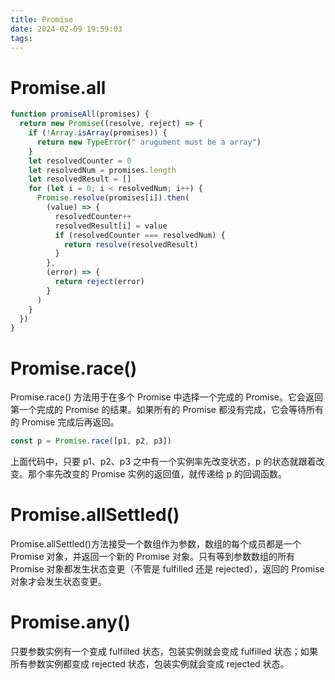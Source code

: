 ```yaml
---
title: Promise
date: 2024-02-09 19:59:03
tags:
---
```


# Promise.all

```js
function promiseAll(promises) {
  return new Promise((resolve, reject) => {
    if (!Array.isArray(promises)) {
      return new TypeError(" arugument must be a array")
    }
    let resolvedCounter = 0
    let resolvedNum = promises.length
    let resolvedResult = []
    for (let i = 0; i < resolvedNum; i++) {
      Promise.resolve(promises[i]).then(
        (value) => {
          resolvedCounter++
          resolvedResult[i] = value
          if (resolvedCounter === resolvedNum) {
            return resolve(resolvedResult)
          }
        },
        (error) => {
          return reject(error)
        }
      )
    }
  })
}
```

# Promise.race()

Promise.race() 方法用于在多个 Promise 中选择一个完成的 Promise。它会返回第一个完成的 Promise 的结果。如果所有的 Promise 都没有完成，它会等待所有的 Promise 完成后再返回。

```js
const p = Promise.race([p1, p2, p3])
```

上面代码中，只要 p1、p2、p3 之中有一个实例率先改变状态，p 的状态就跟着改变。那个率先改变的 Promise 实例的返回值，就传递给 p 的回调函数。

# Promise.allSettled()

Promise.allSettled()方法接受一个数组作为参数，数组的每个成员都是一个 Promise 对象，并返回一个新的 Promise 对象。只有等到参数数组的所有 Promise 对象都发生状态变更（不管是 fulfilled 还是 rejected），返回的 Promise 对象才会发生状态变更。

# Promise.any()

只要参数实例有一个变成 fulfilled 状态，包装实例就会变成 fulfilled 状态；如果所有参数实例都变成 rejected 状态，包装实例就会变成 rejected 状态。
